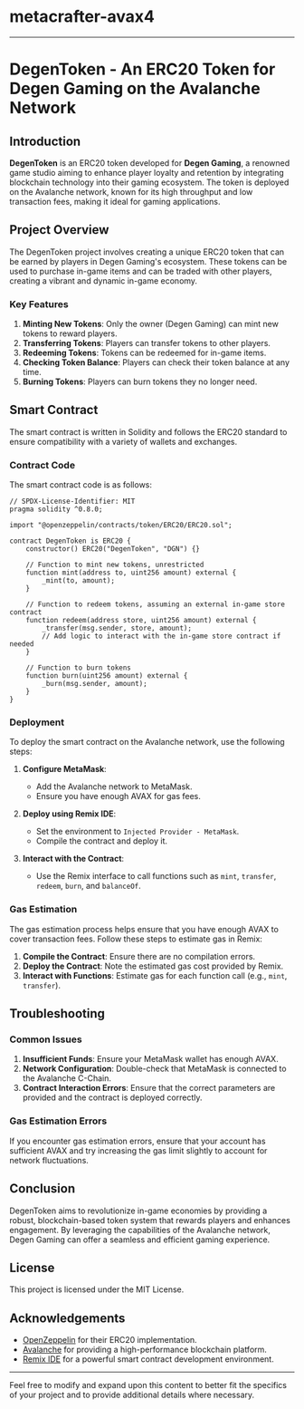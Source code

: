 # metacrafter-avax4

---

# DegenToken - An ERC20 Token for Degen Gaming on the Avalanche Network

## Introduction

**DegenToken** is an ERC20 token developed for **Degen Gaming**, a renowned game studio aiming to enhance player loyalty and retention by integrating blockchain technology into their gaming ecosystem. The token is deployed on the Avalanche network, known for its high throughput and low transaction fees, making it ideal for gaming applications.

## Project Overview

The DegenToken project involves creating a unique ERC20 token that can be earned by players in Degen Gaming's ecosystem. These tokens can be used to purchase in-game items and can be traded with other players, creating a vibrant and dynamic in-game economy.

### Key Features

1. **Minting New Tokens**: Only the owner (Degen Gaming) can mint new tokens to reward players.
2. **Transferring Tokens**: Players can transfer tokens to other players.
3. **Redeeming Tokens**: Tokens can be redeemed for in-game items.
4. **Checking Token Balance**: Players can check their token balance at any time.
5. **Burning Tokens**: Players can burn tokens they no longer need.

## Smart Contract

The smart contract is written in Solidity and follows the ERC20 standard to ensure compatibility with a variety of wallets and exchanges.

### Contract Code

The smart contract code is as follows:

```solidity
// SPDX-License-Identifier: MIT
pragma solidity ^0.8.0;

import "@openzeppelin/contracts/token/ERC20/ERC20.sol";

contract DegenToken is ERC20 {
    constructor() ERC20("DegenToken", "DGN") {}

    // Function to mint new tokens, unrestricted
    function mint(address to, uint256 amount) external {
        _mint(to, amount);
    }

    // Function to redeem tokens, assuming an external in-game store contract
    function redeem(address store, uint256 amount) external {
        _transfer(msg.sender, store, amount);
        // Add logic to interact with the in-game store contract if needed
    }

    // Function to burn tokens
    function burn(uint256 amount) external {
        _burn(msg.sender, amount);
    }
}
```

### Deployment

To deploy the smart contract on the Avalanche network, use the following steps:

1. **Configure MetaMask**: 
   - Add the Avalanche network to MetaMask.
   - Ensure you have enough AVAX for gas fees.

2. **Deploy using Remix IDE**:
   - Set the environment to `Injected Provider - MetaMask`.
   - Compile the contract and deploy it.

3. **Interact with the Contract**:
   - Use the Remix interface to call functions such as `mint`, `transfer`, `redeem`, `burn`, and `balanceOf`.

### Gas Estimation

The gas estimation process helps ensure that you have enough AVAX to cover transaction fees. Follow these steps to estimate gas in Remix:

1. **Compile the Contract**: Ensure there are no compilation errors.
2. **Deploy the Contract**: Note the estimated gas cost provided by Remix.
3. **Interact with Functions**: Estimate gas for each function call (e.g., `mint`, `transfer`).

## Troubleshooting

### Common Issues

1. **Insufficient Funds**: Ensure your MetaMask wallet has enough AVAX.
2. **Network Configuration**: Double-check that MetaMask is connected to the Avalanche C-Chain.
3. **Contract Interaction Errors**: Ensure that the correct parameters are provided and the contract is deployed correctly.

### Gas Estimation Errors

If you encounter gas estimation errors, ensure that your account has sufficient AVAX and try increasing the gas limit slightly to account for network fluctuations.

## Conclusion

DegenToken aims to revolutionize in-game economies by providing a robust, blockchain-based token system that rewards players and enhances engagement. By leveraging the capabilities of the Avalanche network, Degen Gaming can offer a seamless and efficient gaming experience.

## License

This project is licensed under the MIT License.

## Acknowledgements

- [OpenZeppelin](https://openzeppelin.com/) for their ERC20 implementation.
- [Avalanche](https://www.avax.network/) for providing a high-performance blockchain platform.
- [Remix IDE](https://remix.ethereum.org/) for a powerful smart contract development environment.

---

Feel free to modify and expand upon this content to better fit the specifics of your project and to provide additional details where necessary.
